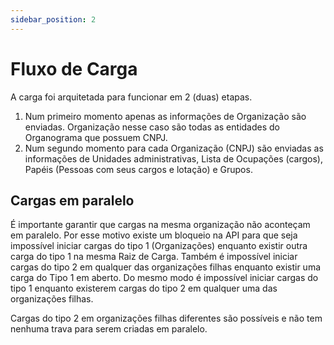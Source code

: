 ```yaml
---
sidebar_position: 2
---
```


# Fluxo de Carga

A carga foi arquitetada para funcionar em 2 (duas) etapas.

1. Num primeiro momento apenas as informações de Organização são enviadas. Organização nesse caso são todas as entidades do Organograma que possuem CNPJ.
2. Num segundo momento para cada Organização (CNPJ) são enviadas as informações de Unidades administrativas, Lista de Ocupações (cargos), Papéis (Pessoas com seus cargos e lotação) e Grupos.

## Cargas em paralelo

É importante garantir que cargas na mesma organização não aconteçam em paralelo. Por esse motivo existe um bloqueio na API para que seja impossível iniciar cargas do tipo 1 (Organizações) enquanto existir outra carga do tipo 1 na mesma Raiz de Carga. Também é impossível iniciar cargas do tipo 2 em qualquer das organizações filhas enquanto existir uma carga do Tipo 1 em aberto. Do mesmo modo é impossível iniciar cargas do tipo 1 enquanto existerem cargas do tipo 2 em qualquer uma das organizações filhas.

Cargas do tipo 2 em organizações filhas diferentes são possíveis e não tem nenhuma trava para serem criadas em paralelo.
